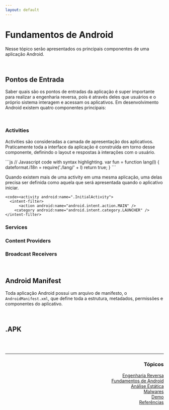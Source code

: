 ```yaml
---
layout: default
---
```


<h1>Fundamentos de Android</h1>
  <p>Nesse tópico serão apresentados os principais componentes de uma aplicação Android.</p>
 
<br>
<h2>Pontos de Entrada</h2>
  <p>Saber quais são os pontos de entradas da aplicação é super importante para realizar a engenharia reversa, 
  pois é através deles que usuários e o próprio sistema interagem e acessam os aplicativos. 
  Em desenvolvimento Android existem quatro componentes principais:</p>

<br>
<h3>Activities</h3>
  <p>Activities são consideradas a camada de apresentação dos aplicativos. Praticamente toda a interface da aplicação é construída em torno desse componente,
    definindo o layout e respostas à interações com o usuário.</p>
   ```js
	// Javascript code with syntax highlighting.
	var fun = function lang(l) {
  	dateformat.i18n = require('./lang/' + l)
  	return true;
	}
   ```
  
  <p>Quando existem mais de uma activity em uma mesma aplicação, uma delas precisa ser definida como aquela que será apresentada quando o aplicativo iniciar.</p>

	<code><activity android:name=".InitialActivity">
	  <intent-filter>
    	  <action android:name="android.intent.action.MAIN" />
        <category android:name="android.intent.category.LAUNCHER" />
    </intent-filter>
  </activity></code>
  
<h3>Services</h3>
<h3>Content Providers</h3>
<h3>Broadcast Receivers</h3>

<br>
<h2>Android Manifest</h2>
  <p>Toda aplicação Android possui um arquivo de manifesto, o <code class="language-plaintext highlighter-rouge">AndroidManifest.xml</code>, 
  que define toda a estrutura, metadados, permissões e componentes do aplicativo.</p>
  
<br>
<h2>.APK</h2>

  
<br><br>
<hr />
<h3 align="right">Tópicos</h3>
<ul align="right">
  <a href="https://darknenblack.github.io/RevEng-Android/">Engenharia Reversa</a><br>
  <a href="https://darknenblack.github.io/RevEng-Android/fundamentos.html">Fundamentos de Android</a><br>
  <a href="https://darknenblack.github.io/RevEng-Android/estatica.html">Análise Estática</a><br>
  <a href="https://darknenblack.github.io/RevEng-Android/malware.html">Malwares</a><br>
  <a href="https://darknenblack.github.io/RevEng-Android/demo.html">Demo</a><br>
  <a href="https://darknenblack.github.io/RevEng-Android/ref.html">Referências</a><br>
</ul>

